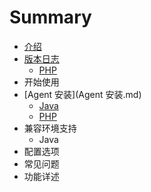 # Summary

* [介绍](README.md)
* [版本日志](版本日志.md)
   * [PHP](php-release-notemd.md)
* 开始使用
* [Agent 安装](Agent 安装.md)
   * [Java](java-agent-install.md)
   * [PHP](php-agent-install.md)
* 兼容环境支持
   * Java
* 配置选项
* 常见问题
* 功能详述

